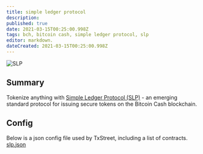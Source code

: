 ```yaml
---
title: simple ledger protocol                                          
description:                                          
published: true                                       
date: 2021-03-15T00:25:00.998Z                        
tags: bch, bitcoin cash, simple ledger protocol, slp                                  
editor: markdown.                                    
dateCreated: 2021-03-15T00:25:00.998Z 
---
```


![SLP](https://txstreet.com/static/img/singles/house_logos/slp.png)

## Summary

Tokenize anything with <a href="https://simpleledger.cash/" target="_blank">Simple Ledger Protocol (SLP)</a> - an emerging standard protocol for issuing secure tokens on the Bitcoin Cash blockchain.

## Config

Below is a json config file used by TxStreet, including a list of contracts.
[slp.json](/bitcoincash/houses/slp.json)
